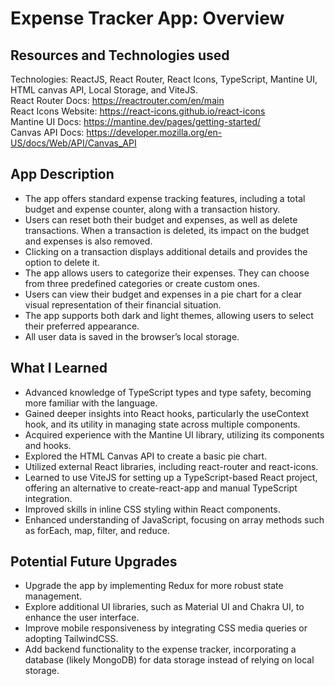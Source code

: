 # Expense Tracker App: Overview

## Resources and Technologies used

Technologies: ReactJS, React Router, React Icons, TypeScript, Mantine UI, HTML canvas API, Local Storage, and ViteJS.  
React Router Docs: https://reactrouter.com/en/main  
React Icons Website: https://react-icons.github.io/react-icons  
Mantine UI Docs: https://mantine.dev/pages/getting-started/  
Canvas API Docs: https://developer.mozilla.org/en-US/docs/Web/API/Canvas_API

## App Description

<ul> <li>The app offers standard expense tracking features, including a total budget and expense counter, along with a transaction history.</li> <li>Users can reset both their budget and expenses, as well as delete transactions. When a transaction is deleted, its impact on the budget and expenses is also removed.</li> <li>Clicking on a transaction displays additional details and provides the option to delete it.</li> <li>The app allows users to categorize their expenses. They can choose from three predefined categories or create custom ones.</li> <li>Users can view their budget and expenses in a pie chart for a clear visual representation of their financial situation.</li> <li>The app supports both dark and light themes, allowing users to select their preferred appearance.</li> <li>All user data is saved in the browser’s local storage.</li> </ul>

## What I Learned

<ul> <li>Advanced knowledge of TypeScript types and type safety, becoming more familiar with the language.</li> <li>Gained deeper insights into React hooks, particularly the useContext hook, and its utility in managing state across multiple components.</li> <li>Acquired experience with the Mantine UI library, utilizing its components and hooks.</li> <li>Explored the HTML Canvas API to create a basic pie chart.</li> <li>Utilized external React libraries, including react-router and react-icons.</li> <li>Learned to use ViteJS for setting up a TypeScript-based React project, offering an alternative to create-react-app and manual TypeScript integration.</li> <li>Improved skills in inline CSS styling within React components.</li> <li>Enhanced understanding of JavaScript, focusing on array methods such as forEach, map, filter, and reduce.</li> </ul>

## Potential Future Upgrades

<ul> <li>Upgrade the app by implementing Redux for more robust state management.</li> <li>Explore additional UI libraries, such as Material UI and Chakra UI, to enhance the user interface.</li> <li>Improve mobile responsiveness by integrating CSS media queries or adopting TailwindCSS.</li> <li>Add backend functionality to the expense tracker, incorporating a database (likely MongoDB) for data storage instead of relying on local storage.</li> </ul>
